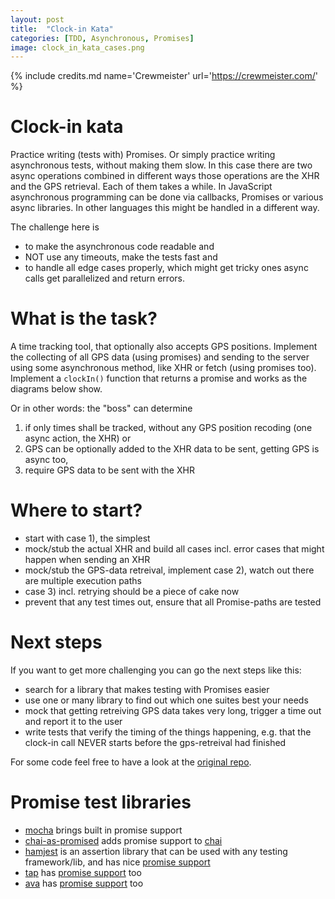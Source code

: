 ```yaml
---
layout: post
title:  "Clock-in Kata"
categories: [TDD, Asynchronous, Promises]
image: clock_in_kata_cases.png
---
```


{% include credits.md name='Crewmeister' url='https://crewmeister.com/' %}

# Clock-in kata

Practice writing (tests with) Promises.
Or simply practice writing asynchronous tests, without making them slow.
In this case there are two async operations combined in different ways
those operations are the XHR and the GPS retrieval. Each of them
takes a while. In JavaScript asynchronous
programming can be done via callbacks, Promises or various async libraries.
In other languages this might be handled in a different way.

The challenge here is 
- to make the asynchronous code readable and
- NOT use any timeouts, make the tests fast and
- to handle all edge cases properly, which might get tricky ones async calls
get parallelized and return errors.

# What is the task?

A time tracking tool, that optionally also accepts GPS positions.
Implement the collecting of all GPS data (using promises) and sending to the server using some 
asynchronous method, like XHR or fetch (using promises too).
Implement a `clockIn()` function that returns a promise and works as the diagrams below show.

Or in other words: the "boss" can determine
1. if only times shall be tracked, without any GPS position recoding (one async action, the XHR) or
2. GPS can be optionally added to the XHR data to be sent, getting GPS is async too,
3. require GPS data to be sent with the XHR

# Where to start?

- start with case 1), the simplest
- mock/stub the actual XHR and build all cases incl. error cases that might happen when sending an XHR
- mock/stub the GPS-data retreival, implement case 2), watch out there are multiple execution paths
- case 3) incl. retrying should be a piece of cake now
- prevent that any test times out, ensure that all Promise-paths are tested

# Next steps

If you want to get more challenging you can go the next steps like this:
- search for a library that makes testing with Promises easier
- use one or many library to find out which one suites best your needs
- mock that getting retreiving GPS data takes very long, trigger a time out
  and report it to the user
- write tests that verify the timing of the things happening, e.g.
  that the clock-in call NEVER starts before the gps-retreival had
  finished

For some code feel free to have a look at the [original repo][repo].

[repo]: https://github.com/wolframkriesing/clock-in-kata

# Promise test libraries

- [mocha] brings built in promise support
- [chai-as-promised] adds promise support to [chai]
- [hamjest] is an assertion library that can be used with any testing framework/lib, and has nice [promise support][hamjest-promise-support]
- [tap] has [promise support][tap-promises] too
- [ava] has [promise support][ava-promise] too

[ava]: https://github.com/sindresorhus/ava
[ava-promise]: https://github.com/sindresorhus/ava#promise-support
[tap]: http://www.node-tap.org/
[tap-promises]: http://www.node-tap.org/promises/
[chai]: http://chaijs.com/
[chai-as-promised]: https://github.com/domenic/chai-as-promised
[mocha]: http://mochajs.org/
[hamjest]: https://github.com/rluba/hamjest
[hamjest-promise-support]: https://github.com/rluba/hamjest/wiki/Matcher-documentation#promise-matchers
